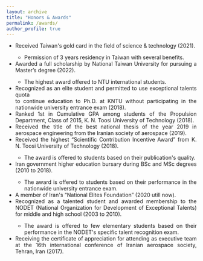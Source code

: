 ```yaml
---
layout: archive
title: "Honors & Awards"
permalink: /awards/
author_profile: true
---
```


<ul>
  <li align="justify"><i class='fas fa-medal'></i> Received Taiwan's gold card in the field of science & technology (2021).</li>

 <ul>
        <li align="justify"> Permission of 3 years residency in Taiwan with several benefits. </li>
</ul>
  
  <li align="justify"><i class='fas fa-medal'></i> Awarded a full scholarship by National Taiwan University for pursuing a Master’s degree (2022).</li>
<ul>
        <li align="justify"> The highest award offered to NTU international students. </li>
</ul>
  
  <li align="justify"><i class='fas fa-medal'></i> Recognized as an elite student and permitted to use exceptional talents quota <br> to continue education to Ph.D. at KNTU without participating in the nationwide university entrance exam (2018).</li>
          

  <li align="justify"><i class='fas fa-medal'></i> Ranked 1st in Cumulative GPA among students of the Propulsion Department, Class of 2015, K. N. Toosi University of Technology (2018).  </li>
  
  <li align="justify"><i class='fas fa-medal'></i> Received the title of the best national thesis of the year 2019 in aerospace engineering from the Iranian society of aerospace (2019). </li>
   
   <li align="justify"><i class='fas fa-medal'></i> Received the highest “Scientific Contribution Incentive Award” from K. N. Toosi University of Technology (2018). </li>
  
 <ul>
    <li align="justify"> The award is offered to students based on their publication's quality. </li>
  </ul>
 
 <li align="justify"><i class='fas fa-medal'></i> Iran government higher education bursary during BSc and MSc degrees (2010 to 2018). </li>
  
 <ul>
    <li align="justify"> The award is offered to students based on their performance in the nationwide university entrance exam. </li>
  </ul>
  
 <li align="justify"><i class='fas fa-medal'></i> A member of Iran's “National Elites Foundation” (2020 utill now). </li>

  <li align="justify"><i class='fas fa-medal'></i> Recognized as a talented student and awarded membership to the NODET (National Organization for Development of Exceptional Talents) for middle and high school (2003 to 2010). </li>
  
<ul>
    <li align="justify"><i class='fas fa-medal'></i> The award is offered to few elementary students based on their performance in the NODET's specific talent recognition exam. </li>
  </ul>
  
  <li align="justify"><i class='fas fa-medal'></i> Receiving the certificate of appreciation for attending as executive team at the 16th international conference of Iranian aerospace society, Tehran, Iran (2017). </li>
